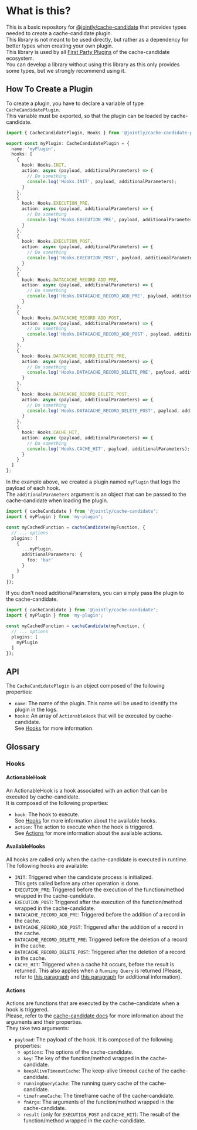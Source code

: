 # What is this?

This is a basic repository for [@jointly/cache-candidate](https://github.com/JointlyTech/cache-candidate) that provides types needed to create a cache-candidate plugin.  
This library is not meant to be used directly, but rather as a dependency for better types when creating your own plugin.  
This library is used by all [First Party Plugins](https://github.com/JointlyTech/cache-candidate#first-party-plugins) of the cache-candidate ecosystem.  
You can develop a library without using this library as this only provides some types, but we strongly recommend using it.


## How To Create a Plugin

To create a plugin, you have to declare a variable of type `CacheCandidatePlugin`.  
This variable must be exported, so that the plugin can be loaded by cache-candidate.

```ts
import { CacheCandidatePlugin, Hooks } from '@jointly/cache-candidate-plugin-base';

export const myPlugin: CacheCandidatePlugin = {
  name: 'myPlugin',
  hooks: [
    {
      hook: Hooks.INIT,
      action: async (payload, additionalParameters) => {
        // Do something
        console.log('Hooks.INIT', payload, additionalParameters);
      }
    },
    {
      hook: Hooks.EXECUTION_PRE,
      action: async (payload, additionalParameters) => {
        // Do something
        console.log('Hooks.EXECUTION_PRE', payload, additionalParameters);
      }
    },
    {
      hook: Hooks.EXECUTION_POST,
      action: async (payload, additionalParameters) => {
        // Do something
        console.log('Hooks.EXECUTION_POST', payload, additionalParameters);
      }
    },
    {
      hook: Hooks.DATACACHE_RECORD_ADD_PRE,
      action: async (payload, additionalParameters) => {
        // Do something
        console.log('Hooks.DATACACHE_RECORD_ADD_PRE', payload, additionalParameters);
      }
    },
    {
      hook: Hooks.DATACACHE_RECORD_ADD_POST,
      action: async (payload, additionalParameters) => {
        // Do something
        console.log('Hooks.DATACACHE_RECORD_ADD_POST', payload, additionalParameters);
      }
    },
    {
      hook: Hooks.DATACACHE_RECORD_DELETE_PRE,
      action: async (payload, additionalParameters) => {
        // Do something
        console.log('Hooks.DATACACHE_RECORD_DELETE_PRE', payload, additionalParameters);
      }
    },
    {
      hook: Hooks.DATACACHE_RECORD_DELETE_POST,
      action: async (payload, additionalParameters) => {
        // Do something
        console.log('Hooks.DATACACHE_RECORD_DELETE_POST', payload, additionalParameters);
      }
    },
    {
      hook: Hooks.CACHE_HIT,
      action: async (payload, additionalParameters) => {
        // Do something
        console.log('Hooks.CACHE_HIT', payload, additionalParameters);
      }
    }
  ]
};
```

In the example above, we created a plugin named `myPlugin` that logs the payload of each hook.  
The `additionalParameters` argument is an object that can be passed to the cache-candidate when loading the plugin.  

```ts
import { cacheCandidate } from '@jointly/cache-candidate';
import { myPlugin } from 'my-plugin';

const myCachedFunction = cacheCandidate(myFunction, {
  // ... options
  plugins: [
    {
      ...myPlugin,
      additionalParameters: {
        foo: 'bar'
      }
    }
  ]
});
```

If you don't need additionalParameters, you can simply pass the plugin to the cache-candidate.

```ts
import { cacheCandidate } from '@jointly/cache-candidate';
import { myPlugin } from 'my-plugin';

const myCachedFunction = cacheCandidate(myFunction, {
  // ... options
  plugins: [
    myPlugin
  ]
});
```

## API

The `CacheCandidatePlugin` is an object composed of the following properties:
- `name`: The name of the plugin. This name will be used to identify the plugin in the logs.
- `hooks`: An array of `ActionableHook` that will be executed by cache-candidate.  
  See [Hooks](#ActionableHook) for more information.

## Glossary

### Hooks

#### ActionableHook

An ActionableHook is a hook associated with an action that can be executed by cache-candidate.  
It is composed of the following properties:
- `hook`: The hook to execute.  
  See [Hooks](#AvailableHooks) for more information about the available hooks.
- `action`: The action to execute when the hook is triggered.  
  See [Actions](#Actions) for more information about the available actions.

#### AvailableHooks

All hooks are called only when the cache-candidate is executed in runtime.  
The following hooks are available:
- `INIT`: Triggered when the candidate process is initialized.  
  This gets called before any other operation is done.
- `EXECUTION_PRE`: Triggered before the execution of the function/method wrapped in the cache-candidate.  
- `EXECUTION_POST`: Triggered after the execution of the function/method wrapped in the cache-candidate.
- `DATACACHE_RECORD_ADD_PRE`: Triggered before the addition of a record in the cache.  
- `DATACACHE_RECORD_ADD_POST`: Triggered after the addition of a record in the cache.
- `DATACACHE_RECORD_DELETE_PRE`: Triggered before the deletion of a record in the cache.  
- `DATACACHE_RECORD_DELETE_POST`: Triggered after the deletion of a record in the cache.
- `CACHE_HIT`: Triggered when a cache hit occurs, before the result is returned. This also applies when a `Running Query` is returned (Please, refer to [this paragraph](https://github.com/JointlyTech/cache-candidate#cache-**stampede**) and [this paragraph](https://github.com/JointlyTech/cache-candidate/blob/main/CONTRIBUTING.md#runningquerycache) for additional information).

#### Actions

Actions are functions that are executed by the cache-candidate when a hook is triggered.    
Please, refer to the [cache-candidate docs](https://github.com/JointlyTech/cache-candidate/blob/main/README.md) for more information about the arguments and their properties.  
They take two arguments:
- `payload`: The payload of the hook. It is composed of the following properties:
  - `options`: The options of the cache-candidate.
  - `key`: The key of the function/method wrapped in the cache-candidate.
  - `keepAliveTimeoutCache`: The keep-alive timeout cache of the cache-candidate.
  - `runningQueryCache`: The running query cache of the cache-candidate.
  - `timeframeCache`: The timeframe cache of the cache-candidate.
  - `fnArgs`: The arguments of the function/method wrapped in the cache-candidate.  
  - `result` (only for `EXECUTION_POST` and `CACHE_HIT`): The result of the function/method wrapped in the cache-candidate.